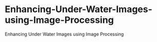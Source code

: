 # Enhancing-Under-Water-Images-using-Image-Processing
Enhancing Under Water Images using Image Processing
